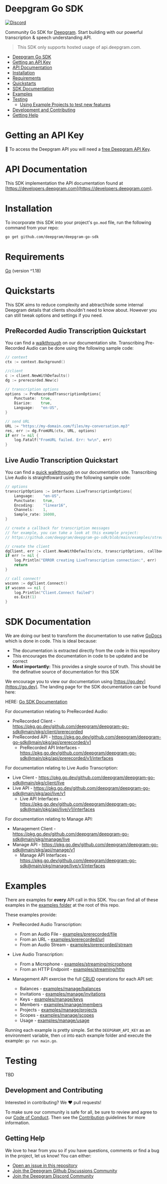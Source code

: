 # Deepgram Go SDK

[![Discord](https://dcbadge.vercel.app/api/server/xWRaCDBtW4?style=flat)](https://discord.gg/xWRaCDBtW4)

Community Go SDK for [Deepgram](https://www.deepgram.com/). Start building with our powerful transcription & speech understanding API.

> This SDK only supports hosted usage of api.deepgram.com.

* [Deepgram Go SDK](#deepgram-go-sdk)
* [Getting an API Key](#getting-an-api-key)
* [API Documentation](#api-documentation)
* [Installation](#installation)
* [Requirements](#requirements)
* [Quickstarts](#quickstarts)
* [SDK Documentation](#sdk-documentation)
* [Examples](#examples)
* [Testing](#testing)
  * [Using Example Projects to test new features](#using-example-projects-to-test-new-features)
* [Development and Contributing](#development-and-contributing)
* [Getting Help](#getting-help)

# Getting an API Key

🔑 To access the Deepgram API you will need a [free Deepgram API Key](https://console.deepgram.com/signup?jump=keys).

# API Documentation

This SDK implementation the API documentation found at [https://developers.deepgram.com](https://developers.deepgram.com).

# Installation

To incorporate this SDK into your project's `go.mod` file, run the following command from your repo:

```bash
go get github.com/deepgram/deepgram-go-sdk
```

# Requirements

[Go](https://go.dev/doc/install) (version ^1.18)

# Quickstarts

This SDK aims to reduce complexity and abtract/hide some internal Deepgram details that clients shouldn't need to know about.  However you can still tweak options and settings if you need.

## PreRecorded Audio Transcription Quickstart

You can find a [walkthrough](https://developers.deepgram.com/docs/pre-recorded-audio-transcription) on our documentation site. Transcribing Pre-Recorded Audio can be done using the following sample code:

```go
// context
ctx := context.Background()

//client
c := client.NewWithDefaults()
dg := prerecorded.New(c)

// transcription options
options := PreRecordedTranscriptionOptions{
	Punctuate:  true,
	Diarize:    true,
	Language:   "en-US",
}	

// send URL
URL := "https://my-domain.com/files/my-conversation.mp3"
res, err := dg.FromURL(ctx, URL, options)
if err != nil {
	log.Fatalf("FromURL failed. Err: %v\n", err)
}
```

## Live Audio Transcription Quickstart

You can find a [quick walkthrough](https://developers.deepgram.com/docs/live-streaming-audio-transcription) on our documentation site. Transcribing Live Audio is straightfoward using the following sample code:

```go
// options
transcriptOptions := interfaces.LiveTranscriptionOptions{
	Language:    "en-US",
	Punctuate:   true,
	Encoding:    "linear16",
	Channels:    1,
	Sample_rate: 16000,
}

// create a callback for transcription messages
// for example, you can take a look at this example project:
// https://github.com/deepgram/deepgram-go-sdk/blob/main/examples/streaming/microphone/main.go

// create the client
dgClient, err := client.NewWithDefaults(ctx, transcriptOptions, callback)
if err != nil {
	log.Println("ERROR creating LiveTranscription connection:", err)
	return
}

// call connect!
wsconn := dgClient.Connect()
if wsconn == nil {
	log.Println("Client.Connect failed")
	os.Exit(1)
}
```

# SDK Documentation

We are doing our best to transform the documentation to use native [GoDocs](https://go.dev/blog/godoc) which is done in code. This is ideal because:

- The documentation is extracted directly from the code in this repository
- This encourages the documentation in code to be updated and be correct
- **Most importantly:** This provides a single source of truth. This should be the definative source of documentation for this SDK

We encourage you to view our documentation using [https://go.dev](https://go.dev). The landing page for the SDK documentation can be found here:

HERE: [Go SDK Documentation](https://pkg.go.dev/github.com/deepgram/deepgram-go-sdk@main)

For documentation relating to PreRecorded Audio:
- PreRecorded Client - https://pkg.go.dev/github.com/deepgram/deepgram-go-sdk@main/pkg/client/prerecorded
- PreRecorded API - https://pkg.go.dev/github.com/deepgram/deepgram-go-sdk@main/pkg/api/prerecorded/v1
    - PreRecorded API Interfaces - https://pkg.go.dev/github.com/deepgram/deepgram-go-sdk@main/pkg/api/prerecorded/v1/interfaces

 For documentation relating to Live Audio Transcription:
- Live Client - https://pkg.go.dev/github.com/deepgram/deepgram-go-sdk@main/pkg/client/live
- Live API - https://pkg.go.dev/github.com/deepgram/deepgram-go-sdk@main/pkg/api/live/v1
    - Live API Interfaces - https://pkg.go.dev/github.com/deepgram/deepgram-go-sdk@main/pkg/api/live/v1/interfaces

For documentation relating to Manage API:
- Management Client - https://pkg.go.dev/github.com/deepgram/deepgram-go-sdk@main/pkg/manage/live
- Manage API - https://pkg.go.dev/github.com/deepgram/deepgram-go-sdk@main/pkg/api/manage/v1
    - Manage API Interfaces - https://pkg.go.dev/github.com/deepgram/deepgram-go-sdk@main/pkg/manage/live/v1/interfaces

# Examples

There are examples for **every** API call in this SDK. You can find all of these examples in the [examples folder](https://github.com/deepgram/deepgram-go-sdk/tree/main/examples) at the root of this repo.

These examples provide:

- PreRecorded Audio Transcription:

    - From an Audio File - [examples/prerecorded/file](https://github.com/deepgram/deepgram-go-sdk/blob/main/examples/prerecorded/file/main.go)
    - From an URL - [examples/prerecorded/url](https://github.com/deepgram/deepgram-go-sdk/blob/main/examples/prerecorded/url/main.go)
    - From an Audio Stream - [examples/prerecorded/stream](https://github.com/deepgram/deepgram-go-sdk/blob/main/examples/prerecorded/stream/main.go)

- Live Audio Transcription:

    - From a Microphone - [examples/streaming/microphone](https://github.com/deepgram/deepgram-go-sdk/blob/main/examples/streaming/microphone/main.go)
    - From an HTTP Endpoint - [examples/streaming/http](https://github.com/deepgram/deepgram-go-sdk/blob/main/examples/streaming/http/main.go)

- Management API exercise the full [CRUD](https://en.wikipedia.org/wiki/Create,_read,_update_and_delete) operations for each API set:

    - Balances - [examples/manage/balances](https://github.com/deepgram/deepgram-go-sdk/blob/main/examples/manage/balances/main.go)
    - Invitations - [examples/manage/invitations](https://github.com/deepgram/deepgram-go-sdk/blob/main/examples/manage/invitations/main.go)
    - Keys - [examples/manage/keys](https://github.com/deepgram/deepgram-go-sdk/blob/main/examples/manage/keys/main.go)
    - Members - [examples/manage/members](https://github.com/deepgram/deepgram-go-sdk/blob/main/examples/manage/members/main.go)
    - Projects - [examples/manage/projects](https://github.com/deepgram/deepgram-go-sdk/blob/main/examples/manage/projects/main.go)
    - Scopes - [examples/manage/scopes](https://github.com/deepgram/deepgram-go-sdk/blob/main/examples/manage/scopes/main.go)
    - Usage - [examples/manage/usage](https://github.com/deepgram/deepgram-go-sdk/blob/main/examples/manage/usage/main.go)

Running each example is pretty simple. Set the `DEEPGRAM_API_KEY` as an environment variable, then `cd` into each example folder and execute the example: `go run main.go`.

# Testing

TBD

## Development and Contributing

Interested in contributing? We ❤️ pull requests!

To make sure our community is safe for all, be sure to review and agree to our
[Code of Conduct](./.github/CODE_OF_CONDUCT.md). Then see the
[Contribution](./.github/CONTRIBUTING.md) guidelines for more information.

## Getting Help

We love to hear from you so if you have questions, comments or find a bug in the
project, let us know! You can either:

- [Open an issue in this repository](https://github.com/deepgram/deepgram-dotnet-sdk/issues/new)
- [Join the Deepgram Github Discussions Community](https://github.com/orgs/deepgram/discussions)
- [Join the Deepgram Discord Community](https://discord.gg/xWRaCDBtW4)

[license]: LICENSE.txt
